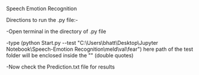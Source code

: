 Speech Emotion Recognition

Directions to run the .py file:-

-Open terminal in the directory of .py file

-type (python Start.py --test "C:\Users\bhatt\Desktop\Jupyter Notebook\Speech-Emotion Recognition\meld\val\fear") here path of the test folder will be enclosed inside the "" (double quotes)

-Now check the Prediction.txt file for results
